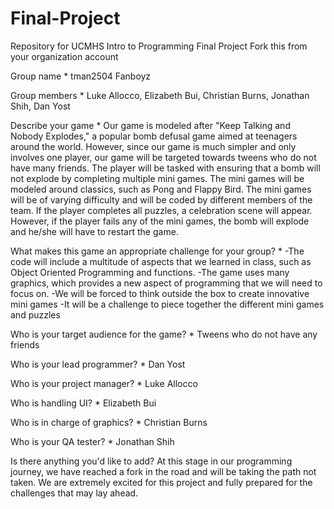 # Final-Project
Repository for UCMHS Intro to Programming Final Project
Fork this from your organization account

Group name *
tman2504 Fanboyz

Group members *
Luke Allocco, Elizabeth Bui, Christian Burns, Jonathan Shih, Dan Yost

Describe your game *
Our game is modeled after "Keep Talking and Nobody Explodes," a popular bomb defusal game aimed at teenagers around the world. However, since our game is much simpler and only involves one player, our game will be targeted towards tweens who do not have many friends. The player will be tasked with ensuring that a bomb will not explode by completing multiple mini games.
The mini games will be modeled around classics, such as Pong and Flappy Bird. The mini games will be of varying difficulty and will be coded by different members of the team. If the player completes all puzzles, a celebration scene will appear. However, if the player fails any of the mini games, the bomb will explode and he/she will have to restart the game. 

What makes this game an appropriate challenge for your group? *
-The code will include a multitude of aspects that we learned in class, such as Object Oriented Programming and functions.
-The game uses many graphics, which provides a new aspect of programming that we will need to focus on.
-We will be forced to think outside the box to create innovative mini games
-It will be a challenge to piece together the different mini games and puzzles

Who is your target audience for the game? *
Tweens who do not have any friends

Who is your lead programmer? *
Dan Yost

Who is your project manager? *
Luke Allocco

Who is handling UI? *
Elizabeth Bui

Who is in charge of graphics? *
Christian Burns

Who is your QA tester? *
Jonathan Shih

Is there anything you'd like to add?
At this stage in our programming journey, we have reached a fork in the road and will be taking the path not taken. We are extremely excited for this project and fully prepared for the challenges that may lay ahead.
